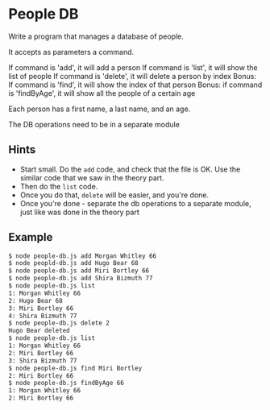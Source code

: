 # People DB

Write a program that manages a database of people.

It accepts as parameters a command.

If command is 'add', it will add a person
If command is 'list', it will show the list of people
If command is 'delete', it will delete a person by index
Bonus: If command is 'find', it will show the index of that person
Bonus: if command is 'findByAge', it will show all the people of a certain age

Each person has a first name, a last name, and an age.

The DB operations need to be in a separate module

## Hints

* Start small. Do the `add` code, and check that the file is OK. Use the similar code that we saw in the theory part.
* Then do the `list` code.
* Once you do that, `delete` will be easier, and you're done.
* Once you're done - separate the db operations to a separate module, just like was done in the theory part

## Example

```bash
$ node people-db.js add Morgan Whitley 66
$ node peopld-db.js add Hugo Bear 68
$ node people-db.js add Miri Bortley 66
$ node people-db.js add Shira Bizmuth 77
$ node people-db.js list
1: Morgan Whitley 66
2: Hugo Bear 68
3: Miri Bortley 66
4: Shira Bizmuth 77
$ node people-db.js delete 2
Hugo Bear deleted
$ node people-db.js list
1: Morgan Whitley 66
2: Miri Bortley 66
3: Shira Bizmuth 77
$ node people-db.js find Miri Bortley
2: Miri Bortley 66
$ node people-db.js findByAge 66
1: Morgan Whitley 66
2: Miri Bortley 66
```
